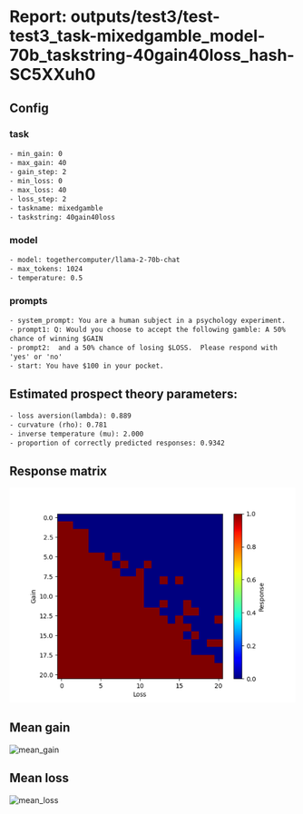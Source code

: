 # Report: outputs/test3/test-test3_task-mixedgamble_model-70b_taskstring-40gain40loss_hash-SC5XXuh0
## Config

### task

    - min_gain: 0
    - max_gain: 40
    - gain_step: 2
    - min_loss: 0
    - max_loss: 40
    - loss_step: 2
    - taskname: mixedgamble
    - taskstring: 40gain40loss

### model

    - model: togethercomputer/llama-2-70b-chat
    - max_tokens: 1024
    - temperature: 0.5

### prompts

    - system_prompt: You are a human subject in a psychology experiment. 
    - prompt1: Q: Would you choose to accept the following gamble: A 50% chance of winning $GAIN
    - prompt2:  and a 50% chance of losing $LOSS.  Please respond with 'yes' or 'no'
    - start: You have $100 in your pocket. 

## Estimated prospect theory parameters:

    - loss aversion(lambda): 0.889
    - curvature (rho): 0.781
    - inverse temperature (mu): 2.000
    - proportion of correctly predicted responses: 0.9342                    
## Response matrix
![respmat](respmat.png)

## Mean gain
![mean_gain](mean_gain.png)

## Mean loss
![mean_loss](mean_loss.png)

